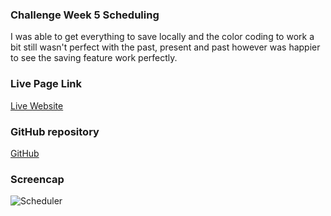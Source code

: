 <h3>Challenge Week 5 Scheduling</h3> 

I was able to get everything to save locally and the color coding to work a bit still wasn't perfect with the past, present and past
however was happier to see the saving feature work perfectly.


<h3>Live Page Link</h3>
<a href="">Live Website</a>

<h3> GitHub repository</h3>
<a href="https://github.com/Sal183/work-day-scheduler">GitHub</a>

<h3> Screencap </h3>
<img src="https://raw.githubusercontent.com/Sal183/work-day-scheduler/master/Capture.JPG" alt="Scheduler">
